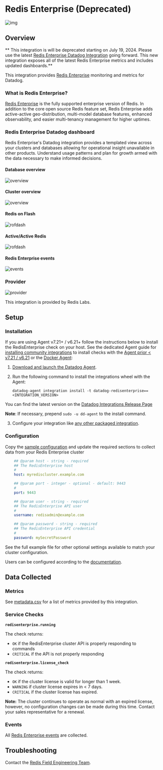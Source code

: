 # Redis Enterprise (Deprecated)

![img](https://raw.githubusercontent.com/DataDog/integrations-extras/master/redisenterprise/images/redis-enterprise.jpg)

## Overview

** This integration is will be deprecated starting on July 19, 2024. Please use the latest [Redis Enterprise Datadog Integration][13] going forward. This new integration exposes all of the latest Redis Enterprise metrics and includes updated dashboards.**

This integration provides [Redis Enterprise][1] monitoring and metrics for Datadog.

### What is Redis Enterprise?

[Redis Enterprise][1] is the fully supported enterprise version of Redis. In addition to the core open source Redis feature set, Redis Enterprise adds active-active geo-distribution, multi-model database features, enhanced observability, and easier multi-tenancy management for higher uptimes.

### Redis Enterprise Datadog dashboard

Redis Enterprise's Datadog integration provides a templated view across your clusters and databases allowing for operational insight unavailable in other products. Understand usage patterns and plan for growth armed with the data necessary to make informed decisions.

#### Database overview
![overview](https://raw.githubusercontent.com/DataDog/integrations-extras/master/redisenterprise/images/dashboard.png)

#### Cluster overview
![overview](https://raw.githubusercontent.com/DataDog/integrations-extras/master/redisenterprise/images/datadog_cluster_top_view.png)

#### Redis on Flash
![rofdash](https://raw.githubusercontent.com/DataDog/integrations-extras/master/redisenterprise/images/ROF_dashboard.png)

#### Active/Active Redis
![rofdash](https://raw.githubusercontent.com/DataDog/integrations-extras/master/redisenterprise/images/active_active_dashboard.png)

#### Redis Enterprise events
![events](https://raw.githubusercontent.com/DataDog/integrations-extras/master/redisenterprise/images/events.png)

### Provider

![provider](https://raw.githubusercontent.com/DataDog/integrations-extras/master/redisenterprise/images/logo-redis.png)

This integration is provided by Redis Labs.

## Setup

### Installation

If you are using Agent v7.21+ / v6.21+ follow the instructions below to install the RedisEnterprise check on your host. See the dedicated Agent guide for [installing community integrations][3] to install checks with the [Agent prior < v7.21 / v6.21][4] or the [Docker Agent][5]:

1. [Download and launch the Datadog Agent][2].
2. Run the following command to install the integrations wheel with the Agent:

   ```shell
   datadog-agent integration install -t datadog-redisenterprise==<INTEGRATION_VERSION>
   ```
  You can find the latest version on the [Datadog Integrations Release Page][12]

   **Note**: If necessary, prepend `sudo -u dd-agent` to the install command.
   
3. Configure your integration like [any other packaged integration][6].

### Configuration

Copy the [sample configuration][7] and update the required sections to collect data from your Redis Enterprise cluster

```yml
    ## @param host - string - required
    ## The RedisEnterprise host
    #
    host: myrediscluster.example.com

    ## @param port - integer - optional - default: 9443
    #
    port: 9443

    ## @param user - string - required
    ## The RedisEnterprise API user
    #
    username: redisadmin@example.com

    ## @param password - string - required
    ## The RedisEnterprise API credential
    #
    password: mySecretPassword
```

See the full example file for other optional settings available to match your cluster configuration.

Users can be configured according to the [documentation][8].

## Data Collected

### Metrics

See [metadata.csv][9] for a list of metrics provided by this integration.

### Service Checks

**`redisenterprise.running`**

The check returns:

- `OK` if the RedisEnterprise cluster API is properly responding to commands
- `CRITICAL` if the API is not properly responding

**`redisenterprise.license_check`**

The check returns:

- `OK` if the cluster license is valid for longer than 1 week.
- `WARNING` if cluster license expires in < 7 days.
- `CRITICAL` if the cluster license has expired.

**Note:** The cluster continues to operate as normal with an expired license, however, no configuration changes can be made during this time. Contact your sales representative for a renewal.

### Events

All [Redis Enterprise events][10] are collected.

## Troubleshooting

Contact the [Redis Field Engineering Team][11].


[1]: http://www.redislabs.com
[2]: https://app.datadoghq.com/account/settings/agent/latest
[3]: https://docs.datadoghq.com/agent/guide/use-community-integrations/?tab=agentv721v621
[4]: https://docs.datadoghq.com/agent/guide/use-community-integrations/?tab=agentearlierversions
[5]: https://docs.datadoghq.com/agent/guide/use-community-integrations/?tab=docker
[6]: https://docs.datadoghq.com/getting_started/integrations/
[7]: https://github.com/DataDog/integrations-extras/blob/master/redisenterprise/datadog_checks/redisenterprise/data/conf.yaml.example
[8]: https://docs.redislabs.com/latest/rc/security/database-security/passwords-users-roles/
[9]: https://github.com/DataDog/integrations-extras/blob/master/redisenterprise/metadata.csv
[10]: https://docs.redislabs.com/latest/rs/administering/monitoring-metrics/#cluster-alerts
[11]: mailto:redis.observability@redis.com?subject=Datadog%20Integration%20Support
[12]: https://github.com/DataDog/integrations-extras/tags
[13]: https://docs.datadoghq.com/integrations/redis_enterprise/
